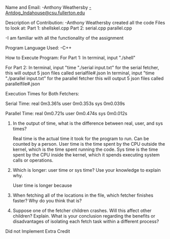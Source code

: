 Name and Email:
-Anthony Weathersby
-Antdog_Indahouse@csu.fullerton.edu

Description of Contribution:
-Anthony Weathersby created all the code
Files to look at:
Part 1:
shellskel.cpp
Part 2:
serial.cpp
parallel.cpp

-I am familiar with all the functionality of the assignment

Program Language Used:
-C++

How to Execute Program:
For Part 1:
In terminal, input "./shell"

For Part 2:
In terminal, input  "time "./serial input.txt"     for the serial fetcher,  this will output 5 json files called serialfile#.json
In terminal, input  "time "./parallel input.txt"   for the parallel fetcher this will output 5 json files called parallelfile#.json

Execution Times for Both Fetchers:

Serial Time:
real    0m3.361s
user    0m0.353s
sys     0m0.039s

Parallel Time:
real    0m0.721s
user    0m0.474s
sys     0m0.012s

1. In the output of time, what is the difference between real, user, and sys times?

   Real time is the actual time it took for the program to run. Can be counted by a person.
   User time is the time spent by the CPU outside the kernel, which is the time spent running the code.
   Sys  time is the time spent by the CPU inside the kernel, which it spends executing system calls or operations.

2. Which is longer: user time or sys time? Use your knowledge to explain why.

   User time is longer because

3. When fetching all of the locations in the file, which fetcher finishes faster? Why do you
think that is?



4. Suppose one of the fetcher children crashes. Will this affect other children? Explain.
What is your conclusion regarding the benefits or disadvantages of isolating each fetch
task within a different process?


Did not Implement Extra Credit

